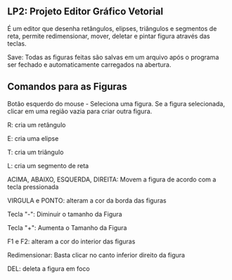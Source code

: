 ## LP2: Projeto Editor Gráfico Vetorial

 É um editor que desenha retângulos, elipses, triângulos e segmentos de reta, permite redimensionar, mover, deletar e pintar figura através das teclas.
 
 Save: Todas as figuras feitas são salvas em um arquivo após o programa ser fechado e automaticamente carregados na abertura.

## Comandos para as Figuras

Botão esquerdo do mouse - Seleciona uma figura. Se a figura selecionada, clicar em uma região vazia para criar outra figura.

R: cria um retângulo

E: cria uma elipse

T: cria um triângulo

L: cria um segmento de reta

ACIMA, ABAIXO, ESQUERDA, DIREITA: Movem a figura de acordo com a tecla pressionada

VIRGULA e PONTO: alteram a cor da borda das figuras

Tecla "-": Diminuir o tamanho da Figura

Tecla "+": Aumenta o Tamanho da Figura

F1 e F2: alteram a cor do interior das figuras

Redimensionar:  Basta clicar no canto inferior direito da figura

DEL: deleta a figura em foco

